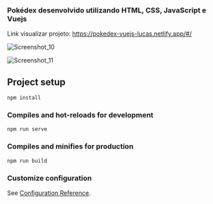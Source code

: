 ### Pokédex desenvolvido utilizando HTML, CSS, JavaScript e Vuejs

Link visualizar projeto: https://pokedex-vuejs-lucas.netlify.app/#/

![Screenshot_10](https://user-images.githubusercontent.com/113481857/213607168-e000f291-85cb-4715-82b5-67626d8384c7.png)

![Screenshot_11](https://user-images.githubusercontent.com/113481857/213607289-246f6ae7-11bd-4b50-8515-a946192f475b.png)

## Project setup
```
npm install
```

### Compiles and hot-reloads for development
```
npm run serve
```

### Compiles and minifies for production
```
npm run build
```

### Customize configuration
See [Configuration Reference](https://cli.vuejs.org/config/).


